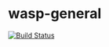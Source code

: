 # wasp-general

[![Build Status](http://jenkins.home.a1ezzz.ru/job/wasp-general/badge/icon)](http://jenkins.home.a1ezzz.ru/job/wasp-general/)
